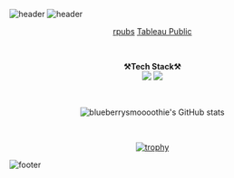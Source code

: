 ![header](https://capsule-render.vercel.app/api?type=waving&color=a13aa4&height=120&text=blueberrysmoooothie&animation=twinkling&fontColor=13eab4&fontSize=40&fontAlignY=80&stroke=FFFFFF)
![header](https://capsule-render.vercel.app/api?type=waving&color=313a74&section=footer&reversal=true&height=120&animation=twinkling&text=blueberrysmoooothie&rotate=-180&fontColor=13eab4&fontSize=40&fontAlignY=80&stroke=FFFFFF)


<p align="center">
  <a href="https://rpubs.com/blueberrysmoooothie">rpubs</a>
  <a href="https://public.tableau.com/app/profile/hansu.jeong">Tableau Public</a>
</p>

</br>

<p align="center" display="inline-block">
  <Strong>⚒️Tech Stack⚒️</Strong><br>
  <img src="https://img.shields.io/badge/Python-3776AB.svg?&style=for-the-badge&logo=Python&logoColor=white"> 
   <img src="https://img.shields.io/badge/R-FCC624.svg?&style=for-the-badge&logo=Linux&logoColor=black">

</p>

</br>

<div align="center">

![blueberrysmoooothie's GitHub stats](https://github-readme-stats.vercel.app/api?username=blueberrysmoooothie&show_icons=true&theme=swift)

</br>

[![trophy](https://github-profile-trophy.vercel.app/?username=blueberrysmoooothie&row=1)](https://github.com/ryo-ma/github-profile-trophy)

</div>

![footer](https://capsule-render.vercel.app/api?type=waving&section=footer&color=random)
